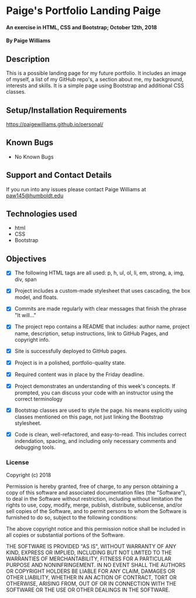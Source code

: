 # Paige's Portfolio Landing Paige

#### An exercise in HTML, CSS and Bootstrap; October 12th, 2018

#### By Paige Williams

## Description

  This is a possible landing page for my future portfolio. It includes an image of myself, a list of my GitHub repo's, a section about me, my background, interests and skills. It is a simple page using Bootstrap and additional CSS classes.

## Setup/Installation Requirements

  https://paigewilliams.github.io/personal/

## Known Bugs

* No Known Bugs

## Support and Contact Details

If you run into any issues please contact Paige Williams at paw145@humboldt.edu

## Technologies used

* html
* CSS
* Bootstrap

## Objectives

- [x] The following HTML tags are all used: p, h, ul, ol, li, em, strong, a, img, div, span

- [x] Project includes a custom-made stylesheet that uses cascading, the box model, and floats.

- [x] Commits are made regularly with clear messages that finish the phrase "It will…"

- [x] The project repo contains a README that includes: author name, project name, description, setup instructions, link to GitHub Pages, and copyright info.

- [x] Site is successfully deployed to GitHub pages.

- [x] Project is in a polished, portfolio-quality state.

- [x] Required content was in place by the Friday deadline.

- [x] Project demonstrates an understanding of this week's concepts. If prompted, you can discuss your code with an instructor using the correct terminology

- [x] Bootstrap classes are used to style the page. his means explicitly using classes mentioned on this page, not just linking the Bootstrap stylesheet.

- [x] Code is clean, well-refactored, and easy-to-read. This includes correct indendation, spacing, and including only necessary comments and debugging tools.

### License

Copyright (c) 2018

Permission is hereby granted, free of charge, to any person obtaining a copy
of this software and associated documentation files (the "Software"), to deal
in the Software without restriction, including without limitation the rights
to use, copy, modify, merge, publish, distribute, sublicense, and/or sell
copies of the Software, and to permit persons to whom the Software is
furnished to do so, subject to the following conditions:

The above copyright notice and this permission notice shall be included in all
copies or substantial portions of the Software.

THE SOFTWARE IS PROVIDED "AS IS", WITHOUT WARRANTY OF ANY KIND, EXPRESS OR
IMPLIED, INCLUDING BUT NOT LIMITED TO THE WARRANTIES OF MERCHANTABILITY,
FITNESS FOR A PARTICULAR PURPOSE AND NONINFRINGEMENT. IN NO EVENT SHALL THE
AUTHORS OR COPYRIGHT HOLDERS BE LIABLE FOR ANY CLAIM, DAMAGES OR OTHER
LIABILITY, WHETHER IN AN ACTION OF CONTRACT, TORT OR OTHERWISE, ARISING FROM,
OUT OF OR IN CONNECTION WITH THE SOFTWARE OR THE USE OR OTHER DEALINGS IN THE
SOFTWARE.
